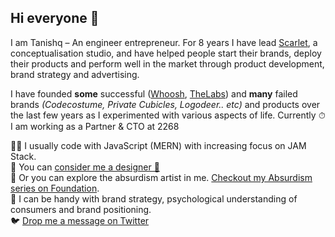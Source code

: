 ## Hi everyone 👋

I am Tanishq – An engineer entrepreneur. For 8 years I have lead [Scarlet](https://bescarlet.com), a conceptualisation studio, and have helped people start their brands, deploy their products and perform well in the market through product development, brand strategy and advertising.

I have founded **some** successful ([Whoosh](https://wearwhoosh.com), [TheLabs](https://thelabs.in)) and **many** failed brands _(Codecostume, Private Cubicles, Logodeer.. etc)_ and products over the last few years as I experimented with various aspects of life. Currently ⏱ I am working as a Partner & CTO at 2268

👨‍💻 I usually code with JavaScript (MERN) with increasing focus on JAM Stack.  
🕺 You can [consider me a designer 🤭](https://dribbble.com/tanishqxyz)  
🎨 Or you can explore the absurdism artist in me. [Checkout my Absurdism series on Foundation](https://foundation.app/@tanishq).\
🧠 I can be handy with brand strategy, psychological understanding of consumers and brand positioning.  
🐦 [Drop me a message on Twitter](https://twitter.com/tanishqxyz)
